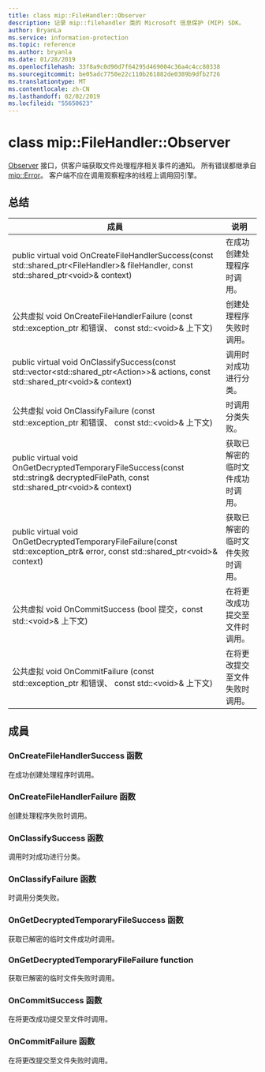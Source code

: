 ```yaml
---
title: class mip::FileHandler::Observer
description: 记录 mip::filehandler 类的 Microsoft 信息保护 (MIP) SDK。
author: BryanLa
ms.service: information-protection
ms.topic: reference
ms.author: bryanla
ms.date: 01/28/2019
ms.openlocfilehash: 33f8a9c0d90d7f64295d469004c36a4c4cc80338
ms.sourcegitcommit: be05adc7750e22c110b261882de0389b9dfb2726
ms.translationtype: MT
ms.contentlocale: zh-CN
ms.lasthandoff: 02/02/2019
ms.locfileid: "55650623"
---
```

# <a name="class-mipfilehandlerobserver"></a>class mip::FileHandler::Observer 
[Observer](class_mip_filehandler_observer.md) 接口，供客户端获取文件处理程序相关事件的通知。
所有错误都继承自 [mip::Error](class_mip_error.md)。 客户端不应在调用观察程序的线程上调用回引擎。
  
## <a name="summary"></a>总结
 成員                        | 说明                                
--------------------------------|---------------------------------------------
public virtual void OnCreateFileHandlerSuccess(const std::shared_ptr\<FileHandler\>& fileHandler, const std::shared_ptr\<void\>& context)  |  在成功创建处理程序时调用。
公共虚拟 void OnCreateFileHandlerFailure (const std::exception_ptr 和错误、 const std::\<void\>& 上下文)  |  创建处理程序失败时调用。
public virtual void OnClassifySuccess(const std::vector\<std::shared_ptr\<Action\>\>& actions, const std::shared_ptr\<void\>& context)  |  调用时对成功进行分类。
公共虚拟 void OnClassifyFailure (const std::exception_ptr 和错误、 const std::\<void\>& 上下文)  |  时调用分类失败。
public virtual void OnGetDecryptedTemporaryFileSuccess(const std::string& decryptedFilePath, const std::shared_ptr\<void\>& context)  |  获取已解密的临时文件成功时调用。
public virtual void OnGetDecryptedTemporaryFileFailure(const std::exception_ptr& error, const std::shared_ptr\<void\>& context)  |  获取已解密的临时文件失败时调用。
公共虚拟 void OnCommitSuccess (bool 提交，const std::\<void\>& 上下文)  |  在将更改成功提交至文件时调用。
公共虚拟 void OnCommitFailure (const std::exception_ptr 和错误、 const std::\<void\>& 上下文)  |  在将更改提交至文件失败时调用。
  
## <a name="members"></a>成員
  
### <a name="oncreatefilehandlersuccess-function"></a>OnCreateFileHandlerSuccess 函数
在成功创建处理程序时调用。
  
### <a name="oncreatefilehandlerfailure-function"></a>OnCreateFileHandlerFailure 函数
创建处理程序失败时调用。
  
### <a name="onclassifysuccess-function"></a>OnClassifySuccess 函数
调用时对成功进行分类。
  
### <a name="onclassifyfailure-function"></a>OnClassifyFailure 函数
时调用分类失败。
  
### <a name="ongetdecryptedtemporaryfilesuccess-function"></a>OnGetDecryptedTemporaryFileSuccess 函数
获取已解密的临时文件成功时调用。
  
### <a name="ongetdecryptedtemporaryfilefailure-function"></a>OnGetDecryptedTemporaryFileFailure function
获取已解密的临时文件失败时调用。
  
### <a name="oncommitsuccess-function"></a>OnCommitSuccess 函数
在将更改成功提交至文件时调用。
  
### <a name="oncommitfailure-function"></a>OnCommitFailure 函数
在将更改提交至文件失败时调用。